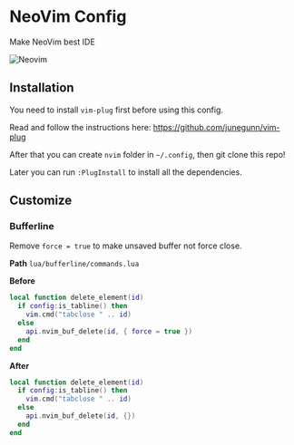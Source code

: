 # NeoVim Config

Make NeoVim best IDE

![Neovim](https://i.postimg.cc/DZBc5SJY/Screen-Shot-2022-08-29-at-15-04-16.png)

## Installation

You need to install `vim-plug` first before using this config.

Read and follow the instructions here: https://github.com/junegunn/vim-plug

After that you can create `nvim` folder in `~/.config`, then git clone this repo!

Later you can run `:PlugInstall` to install all the dependencies.

## Customize

### Bufferline

Remove `force = true` to make unsaved buffer not force close.

**Path** `lua/bufferline/commands.lua`

**Before**
```lua
local function delete_element(id)
  if config:is_tabline() then
    vim.cmd("tabclose " .. id)
  else
    api.nvim_buf_delete(id, { force = true })
  end
end
```

**After**
```lua
local function delete_element(id)
  if config:is_tabline() then
    vim.cmd("tabclose " .. id)
  else
    api.nvim_buf_delete(id, {})
  end
end
```
